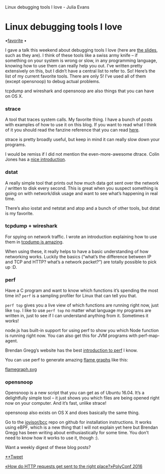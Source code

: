 Linux debugging tools I love - Julia Evans

# Linux debugging tools I love

•[favorite](https://jvns.ca/categories/favorite) •

I gave a talk this weekend about debugging tools I love (here are [the slides](https://speakerdeck.com/jvns/systems-programming-is-for-everyone), such as they are). I think of these tools like a swiss army knife – if something on your system is wrong or slow, in any programming language, knowing how to use them can really help you out. I’ve written pretty extensively on this, but I didn’t have a central list to refer to. So! Here’s the list of my current favorite tools. There are only 5! I’ve used all of them (except opensnoop) to debug actual problems.

tcpdump and wireshark and opensnoop are also things that you can have on OS X.

### strace

A tool that traces system calls. My favorite thing. I have a bunch of posts with examples of how to use it on this blog. If you want to read what I think of it you should read the fanzine reference that you can read [here](https://jvns.ca/blog/2015/04/15/strace-zine/).

strace is pretty broadly useful, but keep in mind it can really slow down your programs.

I would be remiss if I did not mention the even-more-awesome dtrace. Colin Jones has a [nice introduction](https://blog.8thlight.com/colin-jones/archive.html).

### dstat

A really simple tool that prints out how much data got sent over the network / written to disk every second. This is great when you suspect something is going on with network/disk usage and want to see what’s happening in real time.

There’s also iostat and netstat and atop and a bunch of other tools, but dstat is my favorite.

### tcpdump + wireshark

For spying on network traffic. I wrote an introduction explaining how to use them in [tcpdump is amazing](https://jvns.ca/blog/2016/03/17/tcpdump-is-amazing/).

When using these, it really helps to have a basic understanding of how networking works. Luckily the basics (“what’s the difference between IP and TCP and HTTP? what’s a network packet?”) are totally possible to pick up :D.

### perf

Have a C program and want to know which functions it’s spending the most time in? `perf` is a sampling profiler for Linux that can tell you that.

`perf top` gives you a live view of which functions are running right now, just like `top`. I like to use `perf top` no matter what language my programs are written in, just to see if I can understand anything from it. Sometimes it works!

node.js has built-in support for using perf to show you which Node function is running right now. You can also get this for JVM programs with perf-map-agent.

Brendan Gregg’s website has the best [introduction to perf](http://www.brendangregg.com/perf.html) I know.

You can use perf to generate amazing [flame graphs](http://www.brendangregg.com/flamegraphs.html) like this:

[flamegraph.svg](../_resources/48745ab32557c438e6e11023e3068afa.bin)

### opensnoop

Opensnoop is a new script that you can get as of Ubuntu 16.04. It’s a delightfully simple tool – it just shows you which files are being opened right now on your computer. And it’s fast, unlike strace!

opensnoop also exists on OS X and does basically the same thing.

Go to the [iovisor/bcc](https://github.com/iovisor/bcc) repo on github for installation instructions. It works using eBPF, which is a new thing that I will not explain yet here but Brendan Gregg has been writing about enthusiastically for some time. You don’t need to know how it works to use it, though :).

Want a weekly digest of these blog posts?

[**Tweet](https://twitter.com/intent/tweet?original_referer=https%3A%2F%2Fjvns.ca%2Fblog%2F2016%2F07%2F03%2Fdebugging-tools-i-love%2F&ref_src=twsrc%5Etfw&text=Linux%20debugging%20tools%20I%20love%20-%20Julia%20Evans&tw_p=tweetbutton&url=https%3A%2F%2Fjvns.ca%2Fblog%2F2016%2F07%2F03%2Fdebugging-tools-i-love%2F&via=b0rk)

[«How do HTTP requests get sent to the right place?](https://jvns.ca/blog/2016/07/14/whats-sni/)[»PolyConf 2016](https://jvns.ca/blog/2016/07/03/polyconf-2016/)